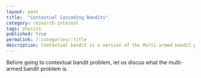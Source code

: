 ```yaml
---
layout: post
title:  "Contextual Cascading Bandits"
category: research-interest
tags: physics
published: true
permalink: /:categories/:title
description: Contextual bandit is a version of the Multi-armed bandit problem.
---
```


Before going to contextual bandit problem, let us discus what the multi-armed bandit problem is.


[jekyll-docs]: https://jekyllrb.com/docs/home
[jekyll-gh]:   https://github.com/jekyll/jekyll
[jekyll-talk]: https://talk.jekyllrb.com/
[cmi]: https://www.cmi.ac.in
[google]: https://www.google.com
[gmail]: https://www.gmail.com
[govind]: https://www.cmi.ac.in/~govind